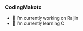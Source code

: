 ### CodingMakoto

<!--
**CodingMakoto/CodingMakoto** is a ✨ _special_ ✨ repository because its `README.md` (this file) appears on your GitHub profile.

Here are some ideas to get you started:-->

- 🔭 I’m currently working on Raijin
- 🌱 I’m currently learning C
